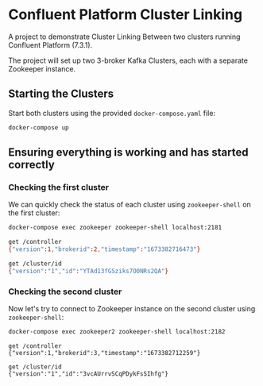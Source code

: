 # Confluent Platform Cluster Linking 

A project to demonstrate Cluster Linking Between two clusters running Confluent Platform (7.3.1).

The project will set up two 3-broker Kafka Clusters, each with a separate Zookeeper instance.

## Starting the Clusters

Start both clusters using the provided `docker-compose.yaml` file:

```bash
docker-compose up
```

## Ensuring everything is working and has started correctly

### Checking the first cluster

We can quickly check the status of each cluster using `zookeeper-shell` on the first cluster:

```bash
docker-compose exec zookeeper zookeeper-shell localhost:2181
```

```bash
get /controller
{"version":1,"brokerid":2,"timestamp":"1673382716473"}
```

```bash
get /cluster/id
{"version":"1","id":"YTAd13fGSziks7O0NRs2QA"}
```

### Checking the second cluster

Now let's try to connect to Zookeeper instance on the second cluster using `zookeeper-shell`:

```bash
docker-compose exec zookeeper2 zookeeper-shell localhost:2182
```

```
get /controller
{"version":1,"brokerid":3,"timestamp":"1673382712259"}
```

```
get /cluster/id
{"version":"1","id":"3vcAUrrvSCqPDykFsSIhfg"}
```
